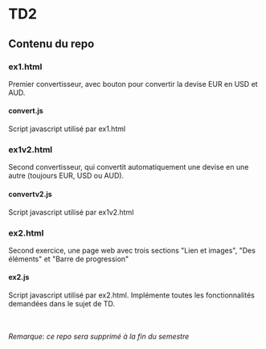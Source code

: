 # TD2
## Contenu du repo
### ex1.html
Premier convertisseur, avec bouton pour convertir la devise EUR en USD et AUD.
#### convert.js
Script javascript utilisé par ex1.html
### ex1v2.html
Second convertisseur, qui convertit automatiquement une devise en une autre (toujours EUR, USD ou AUD).
#### convertv2.js
Script javascript utilisé par ex1v2.html
### ex2.html
Second exercice, une page web avec trois sections "Lien et images", "Des éléments" et "Barre de progression"
#### ex2.js
Script javascript utilisé par ex2.html. Implémente toutes les fonctionnalités demandées dans le sujet de TD.

\
\
*Remarque: ce repo sera supprimé à la fin du semestre*
